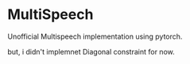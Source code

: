 # MultiSpeech

Unofficial Multispeech implementation using pytorch.

but, i didn't implemnet Diagonal constraint for now.
